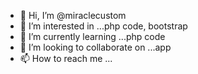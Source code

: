 - 👋 Hi, I’m @miraclecustom
- 👀 I’m interested in ...php code, bootstrap
- 🌱 I’m currently learning ...php code
- 💞️ I’m looking to collaborate on ...app
- 📫 How to reach me ...

<!---
miraclecustom/miraclecustom is a ✨ special ✨ repository because its `README.md` (this file) appears on your GitHub profile.
You can click the Preview link to take a look at your changes.
--->
